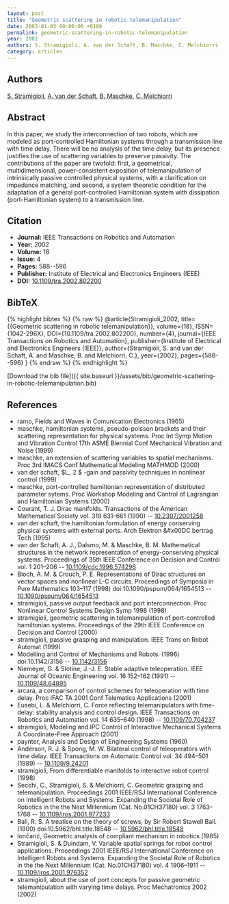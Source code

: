 ```yaml
---
layout: post
title: "Geometric scattering in robotic telemanipulation"
date: 2003-01-03 00:00:00 +0100
permalink: geometric-scattering-in-robotic-telemanipulation
year: 2002
authors: S. Stramigioli, A. van der Schaft, B. Maschke, C. Melchiorri
category: articles
---
```

 
## Authors
[S. Stramigioli](authors/stefano-stramigioli), [A. van der Schaft](authors/arjan-van-der-schaft), [B. Maschke](authors/bernhard-maschke), [C. Melchiorri](authors/claudio-melchiorri)
 
## Abstract
In this paper, we study the interconnection of two robots, which are modeled as port-controlled Hamiltonian systems through a transmission line with time delay. There will be no analysis of the time delay, but its presence justifies the use of scattering variables to preserve passivity. The contributions of the paper are twofold: first, a geometrical, multidimensional, power-consistent exposition of telemanipulation of intrinsically passive controlled physical systems, with a clarification on impedance matching, and second, a system theoretic condition for the adaptation of a general port-controlled Hamiltonian system with dissipation (port-Hamiltonian system) to a transmission line.
 
## Citation
- **Journal:** IEEE Transactions on Robotics and Automation
- **Year:** 2002
- **Volume:** 18
- **Issue:** 4
- **Pages:** 588--596
- **Publisher:** Institute of Electrical and Electronics Engineers (IEEE)
- **DOI:** [10.1109/tra.2002.802200](https://doi.org/10.1109/tra.2002.802200)
 
## BibTeX
{% highlight bibtex %}
{% raw %}
@article{Stramigioli_2002,
  title={{Geometric scattering in robotic telemanipulation}},
  volume={18},
  ISSN={1042-296X},
  DOI={10.1109/tra.2002.802200},
  number={4},
  journal={IEEE Transactions on Robotics and Automation},
  publisher={Institute of Electrical and Electronics Engineers (IEEE)},
  author={Stramigioli, S. and van der Schaft, A. and Maschke, B. and Melchiorri, C.},
  year={2002},
  pages={588--596}
}
{% endraw %}
{% endhighlight %}
 
[Download the bib file]({{ site.baseurl }}/assets/bib/geometric-scattering-in-robotic-telemanipulation.bib)
 
## References
- ramo, Fields and Waves in Comunication Electronics (1965)
- maschke, hamiltonian systems, pseudo-poisson brackets and their scattering representation for physical systems. Proc Int Symp Motion and Vibration Control 17th ASME Biennial Conf Mechanical Vibration and Noise (1999)
- maschke, an extension of scattering variables to spatial mechanisms. Proc 3rd IMACS Conf Mathematical Modeling MATHMOD (2000)
- van der schaft, $L_ 2 $ -gain and passivity techniques in nonlinear control (1999)
- maschke, port-controlled hamiltonian representation of distributed parameter sytems. Proc Workshop Modeling and Control of Lagrangian and Hamiltonian Systems (2000)
- Courant, T. J. Dirac manifolds. Transactions of the American Mathematical Society vol. 319 631–661 (1990) -- [10.2307/2001258](https://doi.org/10.2307/2001258)
- van der schaft, the hamiltonian formulation of energy conserving physical systems with external ports. Arch Elektron &#x00DC bertrag Tech (1995)
- van der Schaft, A. J., Dalsmo, M. & Maschke, B. M. Mathematical structures in the network representation of energy-conserving physical systems. Proceedings of 35th IEEE Conference on Decision and Control vol. 1 201–206 -- [10.1109/cdc.1996.574296](https://doi.org/10.1109/cdc.1996.574296)
- Bloch, A. M. & Crouch, P. E. Representations of Dirac structures on vector spaces and nonlinear L-C circuits. Proceedings of Symposia in Pure Mathematics 103–117 (1998) doi:10.1090/pspum/064/1654513 -- [10.1090/pspum/064/1654513](https://doi.org/10.1090/pspum/064/1654513)
- stramigioli, passive output feedback and port interconnection. Proc Nonlinear Control Systems Design Symp 1998 (1998)
- stramigioli, geometric scattering in telemanipulation of port-controlled hamiltonian systems. Proceedings of the 29th IEEE Conference on Decision and Control (2000)
- stramigioli, passive grasping and manipulation. IEEE Trans on Robot Automat (1999)
- Modelling and Control of Mechanisms and Robots. (1996) doi:10.1142/3156 -- [10.1142/3156](https://doi.org/10.1142/3156)
- Niemeyer, G. & Slotine, J.-J. E. Stable adaptive teleoperation. IEEE Journal of Oceanic Engineering vol. 16 152–162 (1991) -- [10.1109/48.64895](https://doi.org/10.1109/48.64895)
- arcara, a comparison of control schemes for teleoperation with time delay. Proc IFAC TA 2001 Conf Telematics Applications (2001)
- Eusebi, L. & Melchiorri, C. Force reflecting telemanipulators with time-delay: stability analysis and control design. IEEE Transactions on Robotics and Automation vol. 14 635–640 (1998) -- [10.1109/70.704237](https://doi.org/10.1109/70.704237)
- stramigioli, Modeling and IPC Control of Interactive Mechanical Systems A Coordinate-Free Approach (2001)
- paynter, Analysis and Design of Engineering Systems (1960)
- Anderson, R. J. & Spong, M. W. Bilateral control of teleoperators with time delay. IEEE Transactions on Automatic Control vol. 34 494–501 (1989) -- [10.1109/9.24201](https://doi.org/10.1109/9.24201)
- stramigioli, From differentiable manifolds to interactive robot control (1998)
- Secchi, C., Stramigioli, S. & Melchiorri, C. Geometric grasping and telemanipulation. Proceedings 2001 IEEE/RSJ International Conference on Intelligent Robots and Systems. Expanding the Societal Role of Robotics in the the Next Millennium (Cat. No.01CH37180) vol. 3 1763–1768 -- [10.1109/iros.2001.977233](https://doi.org/10.1109/iros.2001.977233)
- Ball, R. S. A treatise on the theory of screws, by Sir Robert Stawell Ball. (1900) doi:10.5962/bhl.title.18548 -- [10.5962/bhl.title.18548](https://doi.org/10.5962/bhl.title.18548)
- lončarić, Geometric analysis of compliant mechanism in robotics (1985)
- Stramigioli, S. & Duindam, V. Variable spatial springs for robot control applications. Proceedings 2001 IEEE/RSJ International Conference on Intelligent Robots and Systems. Expanding the Societal Role of Robotics in the the Next Millennium (Cat. No.01CH37180) vol. 4 1906–1911 -- [10.1109/iros.2001.976352](https://doi.org/10.1109/iros.2001.976352)
- stramigioli, about the use of port concepts for passive geometric telemanipulation with varying time delays. Proc Mechatronics 2002 (2002)

